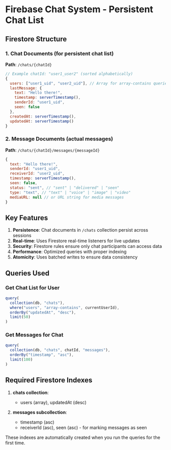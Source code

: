 
# Firebase Chat System - Persistent Chat List

## Firestore Structure

### 1. Chat Documents (for persistent chat list)
**Path**: `/chats/{chatId}`

```js
// Example chatId: "user1_user2" (sorted alphabetically)
{
  users: ["user1_uid", "user2_uid"], // Array for array-contains queries
  lastMessage: {
    text: "Hello there!",
    timestamp: serverTimestamp(),
    senderId: "user1_uid",
    seen: false
  },
  createdAt: serverTimestamp(),
  updatedAt: serverTimestamp()
}
```

### 2. Message Documents (actual messages)
**Path**: `/chats/{chatId}/messages/{messageId}`

```js
{
  text: "Hello there!",
  senderId: "user1_uid",
  receiverId: "user2_uid",
  timestamp: serverTimestamp(),
  seen: false,
  status: "sent", // "sent" | "delivered" | "seen"
  type: "text", // "text" | "voice" | "image" | "video"
  mediaURL: null // or URL string for media messages
}
```

## Key Features

1. **Persistence**: Chat documents in `/chats` collection persist across sessions
2. **Real-time**: Uses Firestore real-time listeners for live updates
3. **Security**: Firestore rules ensure only chat participants can access data
4. **Performance**: Optimized queries with proper indexing
5. **Atomicity**: Uses batched writes to ensure data consistency

## Queries Used

### Get Chat List for User
```js
query(
  collection(db, "chats"),
  where("users", "array-contains", currentUserId),
  orderBy("updatedAt", "desc"),
  limit(50)
)
```

### Get Messages for Chat
```js
query(
  collection(db, "chats", chatId, "messages"),
  orderBy("timestamp", "asc"),
  limit(100)
)
```

## Required Firestore Indexes

1. **chats collection**:
   - users (array), updatedAt (desc)

2. **messages subcollection**:
   - timestamp (asc)
   - receiverId (asc), seen (asc) - for marking messages as seen

These indexes are automatically created when you run the queries for the first time.
